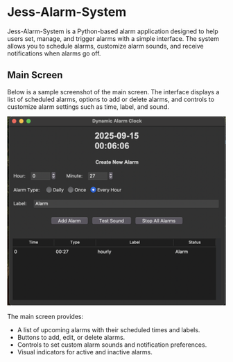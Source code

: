 # Jess-Alarm-System

Jess-Alarm-System is a Python-based alarm application designed to help users set, manage, and trigger alarms with a simple interface. The system allows you to schedule alarms, customize alarm sounds, and receive notifications when alarms go off.

## Main Screen

Below is a sample screenshot of the main screen. The interface displays a list of scheduled alarms, options to add or delete alarms, and controls to customize alarm settings such as time, label, and sound.

![Main Screen](screenshots/1.png)

The main screen provides:
- A list of upcoming alarms with their scheduled times and labels.
- Buttons to add, edit, or delete alarms.
- Controls to set custom alarm sounds and notification preferences.
- Visual indicators for active and inactive alarms.

